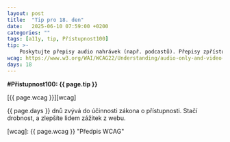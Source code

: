 ```yaml
---
layout: post
title:  "Tip pro 18. den"
date:   2025-06-10 07:59:00 +0200
categories: ""
tags: [a11y, tip, Přístupnost100]
tip: >- 
    Poskytujte přepisy audio nahrávek (např. podcastů). Přepisy zpřístupňují obsah neslyšícím a usnadňují vyhledávání informací.
wcag: https://www.w3.org/WAI/WCAG22/Understanding/audio-only-and-video-only-prerecorded
days: 18
---
```

**#Přístupnost100: {{ page.tip }}**

[{{ page.wcag }}][wcag]

{{ page.days }} dnů zvývá do účinnosti zákona o přístupnosti. Stačí drobnost, a zlepšíte lidem zážitek z webu.

[wcag]: {{ page.wcag }} "Předpis WCAG"
